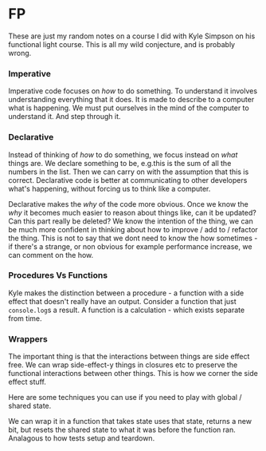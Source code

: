 # FP

These are just my random notes on a course I did with Kyle Simpson on his functional light course. This is all my wild conjecture, and is probably wrong.

### Imperative

Imperative code focuses on _how_ to do something. To understand it involves understanding everything that it does. It is made to describe to a computer what is happening. We must put ourselves in the mind of the computer to understand it. And step through it.

### Declarative

Instead of thinking of _how_ to do something, we focus instead on _what_ things are. We declare something to be, e.g.this is the sum of all the numbers in the list. Then we can carry on with the assumption that this is correct. Declarative code is better at communicating to other developers what's happening, without forcing us to think like a computer.

Declarative makes the _why_ of the code more obvious. Once we know the _why_ it becomes much easier to reason about things like, can it be updated? Can this part really be deleted? We know the intention of the thing, we can be much more confident in thinking about how to improve / add to / refactor the thing. This is not to say that we dont need to know the how sometimes - if there's a strange, or non obvious for example performance increase, we can comment on the how.

### Procedures Vs Functions

Kyle makes the distinction between a procedure - a function with a side effect that doesn't really have an output. Consider a function that just `console.log`s a result. A function is a calculation - which exists separate from time.


### Wrappers

The important thing is that the interactions between things are side effect free. We can wrap side-effect-y things in closures etc to preserve the functional interactions between other things. This is how we corner the side effect stuff.

Here are some techniques you can use if you need to play with global / shared state.

We can wrap it in a function that takes state uses that state, returns a new bit, but resets the shared state to what it was before the function ran. Analagous to how tests setup and teardown.


